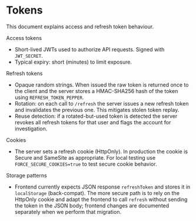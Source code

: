 # Tokens

This document explains access and refresh token behaviour.

Access tokens

- Short-lived JWTs used to authorize API requests. Signed with `JWT_SECRET`.
- Typical expiry: short (minutes) to limit exposure.

Refresh tokens

- Opaque random strings. When issued the raw token is returned once to the
  client and the server stores a HMAC-SHA256 hash of the token using
  `REFRESH_TOKEN_PEPPER`.
- Rotation: on each call to `/refresh` the server issues a new refresh token and
  invalidates the previous one. This mitigates stolen token replay.
- Reuse detection: if a rotated-but-used token is detected the server revokes
  all refresh tokens for that user and flags the account for investigation.

Cookies

- The server sets a refresh cookie (HttpOnly). In production the cookie is
  Secure and SameSite as appropriate. For local testing use
  `FORCE_SECURE_COOKIES=true` to test secure cookie behavior.

Storage patterns

- Frontend currently expects JSON response `refreshToken` and stores it in
  `localStorage` (back-compat). The more secure path is to rely on the HttpOnly
  cookie and adapt the frontend to call `refresh` without sending the token in
  the JSON body; frontend changes are documented separately when we perform
  that migration.
